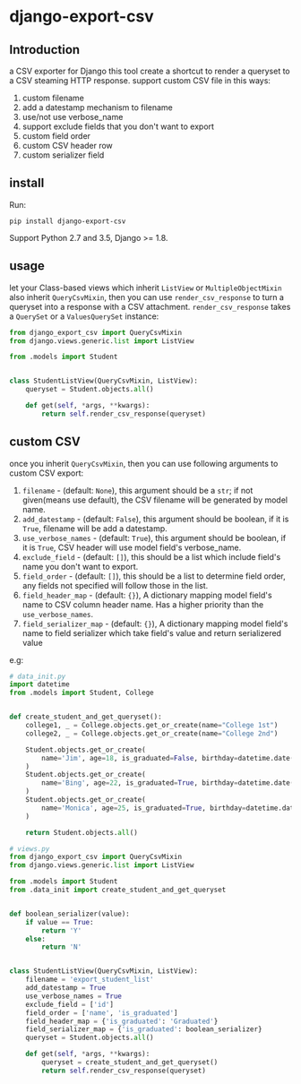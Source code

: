# django-export-csv
## Introduction
a CSV exporter for Django
this tool create a shortcut to render a queryset to a CSV steaming HTTP response. 
support custom CSV file in this ways:
1. custom filename
2. add a datestamp mechanism to filename
3. use/not use verbose_name
4. support exclude fields that you don't want to export
5. custom field order
6. custom CSV header row
7. custom serializer field

## install
Run:
```
pip install django-export-csv
```
Support Python 2.7 and 3.5, Django >= 1.8.

## usage
let your Class-based views which inherit `ListView` or `MultipleObjectMixin` also inherit `QueryCsvMixin`, then you can use `render_csv_response` to turn a queryset into a response with a CSV attachment. `render_csv_response` takes a `QuerySet` or a `ValuesQuerySet` instance:

```python
from django_export_csv import QueryCsvMixin
from django.views.generic.list import ListView

from .models import Student


class StudentListView(QueryCsvMixin, ListView):
    queryset = Student.objects.all()

    def get(self, *args, **kwargs):
        return self.render_csv_response(queryset)
```
## custom CSV
once you inherit `QueryCsvMixin`, then you can use following arguments to custom CSV export:
1. `filename` - (default: `None`), this argument should be a `str`; if not given(means use default), the CSV filename will be generated by model name.
2. `add_datestamp` - (default: `False`), this argument should be boolean, if it is `True`, filename will be add a datestamp.
3. `use_verbose_names` - (default: `True`), this argument should be boolean, if it is `True`, CSV header will use model field's verbose_name.
4. `exclude_field` - (default: `[]`), this should be a list which include field's name you don't want to export.
5. `field_order` - (default: `[]`), this should be a list to determine field order, any fields not specified will follow those in the list.
6. `field_header_map` - (default: `{}`), A dictionary mapping model field's name to CSV column header name. Has a higher priority than the `use_verbose_names`.
7. `field_serializer_map` - (default: `{}`), A dictionary mapping model field's name to field serializer which take field's value and return serializered value

e.g:

```python
# data_init.py
import datetime
from .models import Student, College


def create_student_and_get_queryset():
    college1, _ = College.objects.get_or_create(name="College 1st")
    college2, _ = College.objects.get_or_create(name="College 2nd")

    Student.objects.get_or_create(
        name='Jim', age=18, is_graduated=False, birthday=datetime.date(1998,6,6), college=college1
    )
    Student.objects.get_or_create(
        name='Bing', age=22, is_graduated=True, birthday=datetime.date(1994, 2, 6), college=college1
    )
    Student.objects.get_or_create(
        name='Monica', age=25, is_graduated=True, birthday=datetime.date(1991, 2, 6), college=college2
    )

    return Student.objects.all()

```

```python
# views.py
from django_export_csv import QueryCsvMixin
from django.views.generic.list import ListView

from .models import Student
from .data_init import create_student_and_get_queryset


def boolean_serializer(value):
    if value == True:
        return 'Y'
    else:
        return 'N'


class StudentListView(QueryCsvMixin, ListView):
    filename = 'export_student_list'
    add_datestamp = True
    use_verbose_names = True
    exclude_field = ['id']
    field_order = ['name', 'is_graduated']
    field_header_map = {'is_graduated': 'Graduated'}
    field_serializer_map = {'is_graduated': boolean_serializer}
    queryset = Student.objects.all()

    def get(self, *args, **kwargs):
        queryset = create_student_and_get_queryset()
        return self.render_csv_response(queryset)
```
